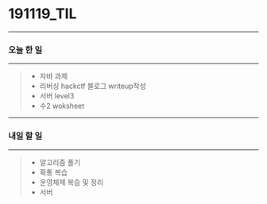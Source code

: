 # 191119_TIL

-----

### 오늘 한 일

-----

>+ 자바 과제 
>+ 리버싱 hackctf 블로그 writeup작성
>+ 서버 level3
>+ 수2 woksheet

--------

### 내일 할 일

-------

>+ 알고리즘 풀기
>+ 확통 복습
>+ 운영체제 복습 및 정리
>+ 서버

